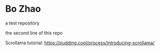 # Bo Zhao
a test repository

the second line of this repo


Scrollama tutorial:
https://pudding.cool/process/introducing-scrollama/
